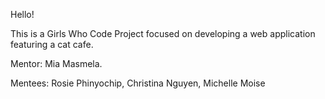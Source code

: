 Hello!

This is a Girls Who Code Project focused on developing a web application featuring a cat cafe.

Mentor: Mia Masmela. 

Mentees: Rosie Phinyochip, Christina Nguyen, Michelle Moise
